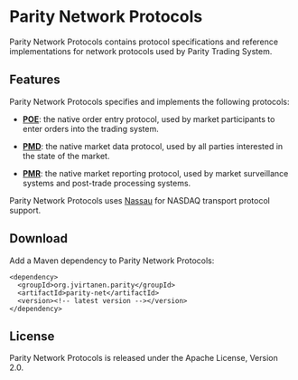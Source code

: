 Parity Network Protocols
========================

Parity Network Protocols contains protocol specifications and reference
implementations for network protocols used by Parity Trading System.


Features
--------

Parity Network Protocols specifies and implements the following protocols:

  - [**POE**](doc/POE.md): the native order entry protocol, used by market
    participants to enter orders into the trading system.

  - [**PMD**](doc/PMD.md): the native market data protocol, used by all
    parties interested in the state of the market.

  - [**PMR**](doc/PMR.md): the native market reporting protocol, used by
    market surveillance systems and post-trade processing systems.

Parity Network Protocols uses [Nassau][] for NASDAQ transport protocol
support.

  [Nassau]: https://github.com/paritytrading/nassau


Download
--------

Add a Maven dependency to Parity Network Protocols:

    <dependency>
      <groupId>org.jvirtanen.parity</groupId>
      <artifactId>parity-net</artifactId>
      <version><!-- latest version --></version>
    </dependency>


License
-------

Parity Network Protocols is released under the Apache License, Version 2.0.
